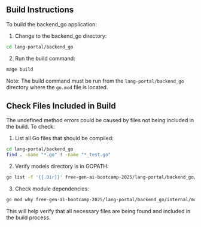 ## Build Instructions

To build the backend_go application:

1. Change to the backend_go directory:
```bash
cd lang-portal/backend_go
```

2. Run the build command:
```bash
mage build
```

Note: The build command must be run from the `lang-portal/backend_go` directory where the `go.mod` file is located.

## Check Files Included in Build

The undefined method errors could be caused by files not being included in the build. To check:

1. List all Go files that should be compiled:
```bash
cd lang-portal/backend_go
find . -name "*.go" ! -name "*_test.go"
```

2. Verify models directory is in GOPATH:
```bash
go list -f '{{.Dir}}' free-gen-ai-bootcamp-2025/lang-portal/backend_go/internal/models
```

3. Check module dependencies:
```bash
go mod why free-gen-ai-bootcamp-2025/lang-portal/backend_go/internal/models
```

This will help verify that all necessary files are being found and included in the build process.
